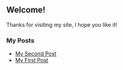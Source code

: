 ## Welcome!

Thanks for visiting my site, I hope you like it!

### My Posts
- [My Second Post](/blog/second-post/)
- [My First Post](/blog/first-post/)